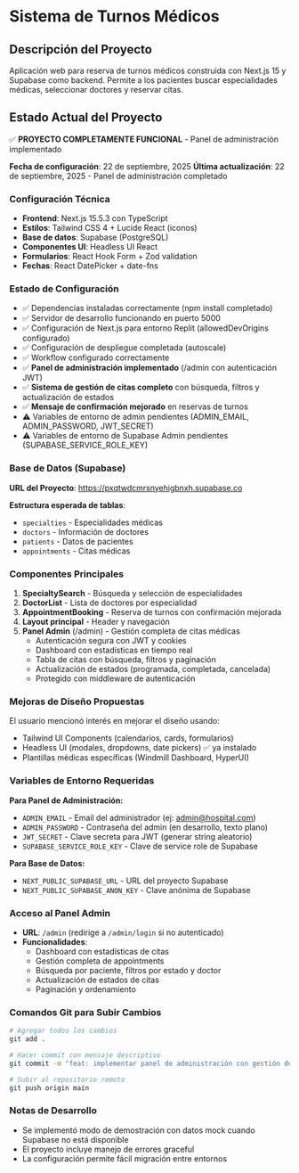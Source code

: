 # Sistema de Turnos Médicos

## Descripción del Proyecto
Aplicación web para reserva de turnos médicos construida con Next.js 15 y Supabase como backend. Permite a los pacientes buscar especialidades médicas, seleccionar doctores y reservar citas.

## Estado Actual del Proyecto
✅ **PROYECTO COMPLETAMENTE FUNCIONAL** - Panel de administración implementado

**Fecha de configuración**: 22 de septiembre, 2025
**Última actualización**: 22 de septiembre, 2025 - Panel de administración completado

### Configuración Técnica
- **Frontend**: Next.js 15.5.3 con TypeScript
- **Estilos**: Tailwind CSS 4 + Lucide React (iconos)  
- **Base de datos**: Supabase (PostgreSQL)
- **Componentes UI**: Headless UI React
- **Formularios**: React Hook Form + Zod validation
- **Fechas**: React DatePicker + date-fns

### Estado de Configuración
- ✅ Dependencias instaladas correctamente (npm install completado)
- ✅ Servidor de desarrollo funcionando en puerto 5000
- ✅ Configuración de Next.js para entorno Replit (allowedDevOrigins configurado)
- ✅ Configuración de despliegue completada (autoscale)
- ✅ Workflow configurado correctamente
- ✅ **Panel de administración implementado** (/admin con autenticación JWT)
- ✅ **Sistema de gestión de citas completo** con búsqueda, filtros y actualización de estados
- ✅ **Mensaje de confirmación mejorado** en reservas de turnos
- ⚠️ Variables de entorno de admin pendientes (ADMIN_EMAIL, ADMIN_PASSWORD, JWT_SECRET)
- ⚠️ Variables de entorno de Supabase Admin pendientes (SUPABASE_SERVICE_ROLE_KEY)

### Base de Datos (Supabase)
**URL del Proyecto**: https://pxqtwdcmrsnyehigbnxh.supabase.co

**Estructura esperada de tablas**:
- `specialties` - Especialidades médicas
- `doctors` - Información de doctores
- `patients` - Datos de pacientes  
- `appointments` - Citas médicas

### Componentes Principales
1. **SpecialtySearch** - Búsqueda y selección de especialidades
2. **DoctorList** - Lista de doctores por especialidad  
3. **AppointmentBooking** - Reserva de turnos con confirmación mejorada
4. **Layout principal** - Header y navegación
5. **Panel Admin** (/admin) - Gestión completa de citas médicas
   - Autenticación segura con JWT y cookies
   - Dashboard con estadísticas en tiempo real
   - Tabla de citas con búsqueda, filtros y paginación
   - Actualización de estados (programada, completada, cancelada)
   - Protegido con middleware de autenticación

### Mejoras de Diseño Propuestas
El usuario mencionó interés en mejorar el diseño usando:
- Tailwind UI Components (calendarios, cards, formularios)
- Headless UI (modales, dropdowns, date pickers) ✅ ya instalado
- Plantillas médicas específicas (Windmill Dashboard, HyperUI)

### Variables de Entorno Requeridas

**Para Panel de Administración:**
- `ADMIN_EMAIL` - Email del administrador (ej: admin@hospital.com)
- `ADMIN_PASSWORD` - Contraseña del admin (en desarrollo, texto plano)
- `JWT_SECRET` - Clave secreta para JWT (generar string aleatorio)
- `SUPABASE_SERVICE_ROLE_KEY` - Clave de service role de Supabase

**Para Base de Datos:**
- `NEXT_PUBLIC_SUPABASE_URL` - URL del proyecto Supabase
- `NEXT_PUBLIC_SUPABASE_ANON_KEY` - Clave anónima de Supabase

### Acceso al Panel Admin
- **URL**: `/admin` (redirige a `/admin/login` si no autenticado)
- **Funcionalidades**:
  - Dashboard con estadísticas de citas
  - Gestión completa de appointments
  - Búsqueda por paciente, filtros por estado y doctor
  - Actualización de estados de citas
  - Paginación y ordenamiento

### Comandos Git para Subir Cambios
```bash
# Agregar todos los cambios
git add .

# Hacer commit con mensaje descriptivo
git commit -m "feat: implementar panel de administración con gestión de citas"

# Subir al repositorio remoto
git push origin main
```

### Notas de Desarrollo
- Se implementó modo de demostración con datos mock cuando Supabase no está disponible
- El proyecto incluye manejo de errores graceful
- La configuración permite fácil migración entre entornos